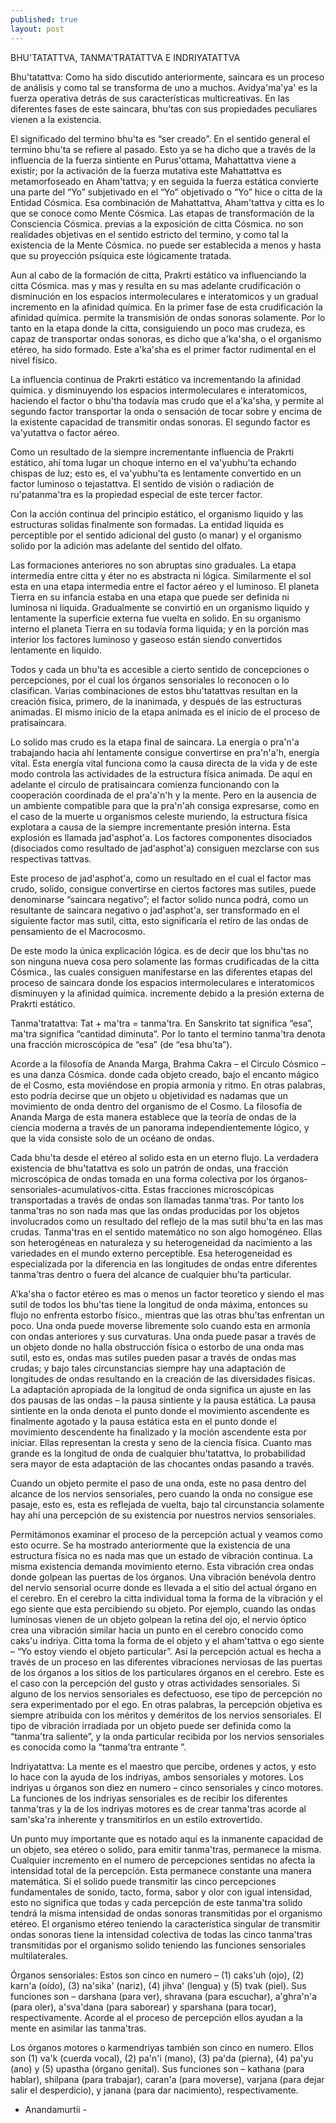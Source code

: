 ```yaml
---
published: true
layout: post
---
```




BHU'TATATTVA, TANMA'TRATATTVA E INDRIYATATTVA

Bhu'tatattva: Como ha sido discutido anteriormente, saincara es un proceso de análisis y como tal se transforma de uno a muchos. Avidya'ma'ya' es la fuerza operativa detrás de sus características multicreativas. En las diferentes fases de este saincara, bhu'tas con sus propiedades peculiares vienen a la existencia.

El significado del termino bhu'ta es “ser creado”. En el sentido general el termino bhu'ta se refiere al pasado. Esto ya se ha dicho que a través de la influencia de la fuerza sintiente en Purus'ottama, Mahattattva viene a existir; por la activación de la fuerza mutativa este Mahattattva es metamorfoseado en Aham'tattva; y en seguida la fuerza estática convierte una parte del “Yo” subjetivado en el “Yo” objetivado o “Yo” hice o citta de la Entidad Cósmica. Esa combinación de Mahattattva, Aham'tattva y citta es lo que se conoce como Mente Cósmica. Las etapas de transformación de la Consciencia Cósmica. previas a la exposición de citta Cósmica. no son realidades objetivas en el sentido estricto del termino, y como tal la existencia de la Mente Cósmica. no puede ser establecida a menos y hasta que su proyección psíquica este lógicamente tratada.

Aun al cabo de la formación de citta, Prakrti estático va influenciando la citta Cósmica. mas y mas y resulta en su mas adelante crudificación o disminución en los espacios intermoleculares e interatomicos y un gradual incremento en la afinidad química. En la primer fase de esta crudificación la afinidad química. permite la transmisión de ondas sonoras solamente. Por lo tanto en la etapa donde la citta, consiguiendo un poco mas crudeza, es capaz de transportar ondas sonoras, es dicho que a'ka'sha, o el organismo etéreo, ha sido formado. Este a'ka'sha es el primer factor rudimental en el nivel físico.

La influencia continua de Prakrti estático va incrementando la afinidad química. y disminuyendo los espacios intermoleculares e interatomicos, haciendo el factor o bhu'tha todavía mas crudo que el a'ka'sha, y permite al segundo factor transportar la onda o sensación de tocar sobre y encima de la existente capacidad de transmitir ondas sonoras. El segundo factor es va'yutattva o factor aéreo.

Como un resultado de la siempre incrementante influencia de Prakrti estático, ahí toma lugar un choque interno en el va'yubhu'ta echando chispas de luz; esto es, el va'yubhu'ta es lentamente convertido en un factor luminoso o tejastattva. El sentido de visión o radiación de ru'patanma'tra es la propiedad especial de este tercer factor.

Con la acción continua del principio estático, el organismo liquido y las estructuras solidas finalmente son formadas. La entidad liquida es perceptible por el sentido adicional del gusto (o manar) y el organismo solido por la adición mas adelante del sentido del olfato.

Las formaciones anteriores no son abruptas sino graduales. La etapa intermedia entre citta y éter no es abstracta ni lógica. Similarmente el sol esta en una etapa intermedia entre el factor aéreo y el luminoso. El planeta Tierra en su infancia estaba en una etapa que puede ser definida ni luminosa ni liquida. Gradualmente se convirtió en un organismo liquido y lentamente la superficie externa fue vuelta en solido. En su organismo interno el planeta Tierra en su todavía forma liquida; y en la porción mas interior los factores luminoso y gaseoso están siendo convertidos lentamente en liquido.

Todos y cada un bhu'ta es accesible a cierto sentido de concepciones o percepciones, por el cual los órganos sensoriales lo reconocen o lo clasifican. Varias combinaciones de estos bhu'tatattvas resultan en la creación física, primero, de la inanimada, y después de las estructuras animadas. El mismo inicio de la etapa animada es el inicio de el proceso de pratisaincara.

Lo solido mas crudo es la etapa final de saincara. La energía o pra'n'a trabajando hacia ahí lentamente consigue convertirse en pra'n'a'h, energía vital. Esta energía vital funciona como la causa directa de la vida y de este modo controla las actividades de la estructura física animada. De aquí en adelante el circulo de pratisaincara comienza funcionando con la cooperación coordinada de el pra'a'n'h y la mente. Pero en la ausencia de un ambiente compatible para que la pra'n'ah consiga expresarse, como en el caso de la muerte u organismos celeste muriendo, la estructura física explotara a causa de la siempre incrementante presión interna. Esta explosión es llamada jad'asphot'a. Los factores componentes disociados (disociados como resultado de jad'asphot'a) consiguen mezclarse con sus respectivas tattvas.

Este proceso de jad'asphot'a, como un resultado en el cual el factor mas crudo, solido, consigue convertirse en ciertos factores mas sutiles, puede denominarse “saincara negativo”; el factor solido nunca podrá, como un resultante de saincara negativo o jad'asphot'a, ser transformado en el siguiente factor mas sutil, citta, esto significaría el retiro de las ondas de pensamiento de el Macrocosmo.

De este modo la única explicación lógica. es de decir que los bhu'tas no son ninguna nueva cosa pero solamente las formas crudificadas de la citta Cósmica., las cuales consiguen manifestarse en las diferentes etapas del proceso de saincara donde los espacios intermoleculares e interatomicos disminuyen y la afinidad química. incremente debido a la presión externa de Prakrti estático.

Tanma'tratattva: Tat + ma'tra = tanma'tra. En Sanskrito tat significa “esa”, ma'tra significa “cantidad diminuta”. Por lo tanto el termino tanma'tra denota una fracción microscópica de “esa” (de “esa bhu'ta”).

Acorde a la filosofía de Ananda Marga, Brahma Cakra – el Circulo Cósmico – es una danza Cósmica. donde cada objeto creado, bajo el encanto mágico de el Cosmo, esta moviéndose en propia armonía y ritmo. En otras palabras, esto podría decirse que un objeto u objetividad es nadamas que un movimiento de onda dentro del organismo de el Cosmo. La filosofía de Ananda Marga de esta manera establece que la teoría de ondas de la ciencia moderna a través de un panorama independientemente lógico, y que la vida consiste solo de un océano de ondas.

Cada bhu'ta desde el etéreo al solido esta en un eterno flujo. La verdadera existencia de bhu'tatattva es solo un patrón de ondas, una fracción microscópica de ondas tomada en una forma colectiva por los órganos-sensoriales-acumulativos-citta. Estas fracciones microscópicas transportadas a través de ondas son llamadas tanma'tras. Por tanto los tanma'tras no son nada mas que las ondas producidas por los objetos involucrados como un resultado del reflejo de la mas sutil bhu'ta en las mas crudas. Tanma'tras en el sentido matemático no son algo homogéneo. Ellas son heterogéneas en naturaleza y su heterogeneidad da nacimiento a las variedades en el mundo externo perceptible. Esa heterogeneidad es especializada por la diferencia en las longitudes de ondas entre diferentes tanma'tras dentro o fuera del alcance de cualquier bhu'ta particular.

A'ka'sha o factor etéreo es mas o menos un factor teoretico y siendo el mas sutil de todos los bhu'tas tiene la longitud de onda máxima, entonces su flujo no enfrenta estorbo físico., mientras que las otras bhu'tas enfrentan un poco. Una onda puede moverse libremente solo cuando esta en armonía con ondas anteriores y sus curvaturas. Una onda puede pasar a través de un objeto donde no halla obstrucción física o estorbo de una onda mas sutil, esto es, ondas mas sutiles pueden pasar a través de ondas mas crudas; y bajo tales circunstancias siempre hay una adaptación de longitudes de ondas resultando en la creación de las diversidades físicas. La adaptación apropiada de la longitud de onda significa un ajuste en las dos pausas de las ondas – la pausa sintiente y la pausa estática. La pausa sintiente en la onda denota el punto donde el movimiento ascendente es finalmente agotado y la pausa estática esta en el punto donde el movimiento descendente ha finalizado y la moción ascendente esta por iniciar. Ellas representan la cresta y seno de la ciencia física. Cuanto mas grande es la longitud de onda de cualquier bhu'tatattva, lo probabilidad sera mayor de esta adaptación de las chocantes ondas pasando a través.

Cuando un objeto permite el paso de una onda, este no pasa dentro del alcance de los nervios sensoriales, pero cuando la onda no consigue ese pasaje, esto es, esta es reflejada de vuelta, bajo tal circunstancia solamente hay ahí una percepción de su existencia por nuestros nervios sensoriales.

Permitámonos examinar el proceso de la percepción actual y veamos como esto ocurre. Se ha mostrado anteriormente que la existencia de una estructura física no es nada mas que un estado de vibración continua. La misma existencia demanda movimiento eterno. Esta vibración crea ondas donde golpean las puertas de los órganos. Una vibración benévola dentro del nervio sensorial ocurre donde es llevada a el sitio del actual órgano en el cerebro. En el cerebro la citta individual toma la forma de la vibración y el ego siente que esta percibiendo su objeto. Por ejemplo, cuando las ondas luminosas vienen de un objeto golpean la retina del ojo, el nervio óptico crea una vibración similar hacia un punto en el cerebro conocido como caks'u indriya. Citta toma la forma de el objeto y el aham'tattva o ego siente – “Yo estoy viendo el objeto particular”. Así la percepción actual es hecha a través de un proceso en las diferentes vibraciones nerviosas de las puertas de los órganos a los sitios de los particulares órganos en el cerebro. Este es el caso con la percepción del gusto y otras actividades sensoriales. Si alguno de los nervios sensoriales es defectuoso, ese tipo de percepción no sera experimentado por el ego. En otras palabras, la percepción objetiva es siempre atribuida con los méritos y deméritos de los nervios sensoriales. El tipo de vibración irradiada por un objeto puede ser definida como la “tanma'tra saliente”, y la onda particular recibida por los nervios sensoriales es conocida como la “tanma'tra entrante ”.

Indriyatattva: La mente es el maestro que percibe, ordenes y actos, y esto lo hace con la ayuda de los indriyas, ambos sensoriales y motores. Los indriyas u órganos son diez en numero – cinco sensoriales y cinco motores. La funciones de los indriyas sensoriales es de recibir los diferentes tanma'tras y la de los indriyas motores es de crear tanma'tras acorde al sam'ska'ra inherente y transmitirlos en un estilo extrovertido.

Un punto muy importante que es notado aquí es la inmanente capacidad de un objeto, sea etéreo o solido, para emitir tanma'tras, permanece la misma. Cualquier incremento en el numero de percepciones sentidas no afecta la intensidad total de la percepción. Esta permanece constante una manera matemática. Si el solido puede transmitir las cinco percepciones fundamentales de sonido, tacto, forma, sabor y olor con igual intensidad, esto no significa que todas y cada percepción de este tanma'tra solido tendrá la misma intensidad de ondas sonoras transmitidas por el organismo etéreo. El organismo etéreo teniendo la característica singular de transmitir ondas sonoras tiene la intensidad colectiva de todas las cinco tanma'tras transmitidas por el organismo solido teniendo las funciones sensoriales multilaterales.

Órganos sensoriales: Estos son cinco en numero – (1) caks'uh (ojo), (2) karn'a (oído), (3) na'sika' (nariz), (4) jihva' (lengua) y (5) tvak (piel). Sus funciones son – darshana (para ver), shravana (para escuchar), a'ghra'n'a (para oler), a'sva'dana (para saborear) y sparshana (para tocar), respectivamente. Acorde al el proceso de percepción ellos ayudan a la mente en asimilar las tanma'tras.

Los órganos motores o karmendriyas también son cinco en numero. Ellos son (1) va'k (cuerda vocal), (2) pa'n'i (mano), (3) pa'da (pierna), (4) pa'yu (ano) y (5) upastha (órgano genital). Sus funciones son – kathana (para hablar), shilpana (para trabajar), caran'a (para moverse), varjana (para dejar salir el desperdicio), y janana (para dar nacimiento), respectivamente.

- Anandamurtii -
